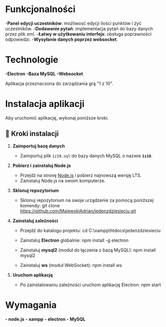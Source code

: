 # Funkcjonalności

-**Panel edycji uczestników**:
możliwosć edycji ilości punktów i żyć uczestników.
-**Dodawanie pytań**:
implementacja pytań do bazy danych przez plik xml.
-**Łatwy w użytkowaniu interfejs**:
obsługa poprawności odpowiedzi.
-**Wysyłanie danych poprzez websocket**.

# Technologie

**-Electron**
**-Baza MySQL**
**-Websocket**

Aplikacja przeznaczona do zarządzania grą "1 z 10".


# Instalacja aplikacji

Aby uruchomić aplikację, wykonaj poniższe kroki.

## 🔧 Kroki instalacji

1. **Zaimportuj bazę danych**
   - Zaimportuj plik `1z10.sql` do bazy danych MySQL o nazwie **`1z10`**.

2. **Pobierz i zainstaluj Node.js**
   - Przejdź na stronę [Node.js](https://nodejs.org/en) i pobierz najnowszą wersję LTS.
   - Zainstaluj Node.js na swoim komputerze.

3. **Sklonuj repozytorium**
   - Sklonuj repozytorium na swoje urządzenie za pomocą poniższej komendy:
     git clone https://github.com/MajewskiAdrian/jedenzdziesieciu.git

4. **Zainstaluj zależności**
   - Przejdź do katalogu projektu:
     cd C:\xampp\htdocs\jedenzdziesieciu
   
   - Zainstaluj **Electron** globalnie:
     npm install -g electron
   
   - Zainstaluj **mysql2** (moduł do łączenia z bazą MySQL):
     npm install mysql2

   - Zainstaluj **ws** (moduł WebSocket):
     npm install ws

5. **Uruchom aplikację**
   - Po zainstalowaniu zależności uruchom aplikację Electron:
     npm start

# Wymagania 

**- node.js**
**- xampp**
**- electron**
**- MySQL**
